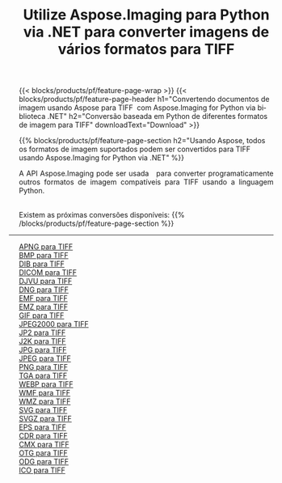 ﻿---
title: Utilize Aspose.Imaging para Python via .NET para converter imagens de vários formatos para TIFF 
weight: 3920
url: /pt/python-net/conversion/to/tiff 
lang: pt
langdirlevel: 2
locales: zh-hans,ja,it,ru,de,es,fr,nl,id,lt,pl,pt,vi,tr,ko,zh-hant,ar,hi,th,sv,cs,uk,he
description: Você pode usar Aspose.Imaging para Python via biblioteca .NET para converter de uma variedade de formatos para TIFF
---

{{< blocks/products/pf/feature-page-wrap >}}
{{< blocks/products/pf/feature-page-header h1="Convertendo documentos de imagem usando Aspose para TIFF  com Aspose.Imaging for Python via biblioteca .NET" h2="Conversão baseada em Python de diferentes formatos de imagem para TIFF" downloadText="Download" >}}


{{% blocks/products/pf/feature-page-section  h2="Usando Aspose, todos os formatos de imagem suportados podem ser convertidos para TIFF usando Aspose.Imaging for Python via .NET" %}}
<p align=justify>A API Aspose.Imaging pode ser usada   para converter programaticamente outros formatos de imagem compatíveis para TIFF usando a linguagem Python.</p>
<br/>
Existem as próximas conversões disponíveis:
{{% /blocks/products/pf/feature-page-section %}}
<div class="container-fluid productfamilypage bg-gray">
    <div class="convertypes bg-gray agp-content section">
        <div class="container">
		<hr style="margin-left:-20px;"/>
		<div class="row other-converters">
		    <div class='col-md-2 other-converter remove-lp remove-rp'><a href="/imaging/pt/python-net/conversion/apng-to-tiff" >APNG para TIFF</a></div>
<div class='col-md-2 other-converter remove-lp remove-rp'><a href="/imaging/pt/python-net/conversion/bmp-to-tiff" >BMP para TIFF</a></div>
<div class='col-md-2 other-converter remove-lp remove-rp'><a href="/imaging/pt/python-net/conversion/dib-to-tiff" >DIB para TIFF</a></div>
<div class='col-md-2 other-converter remove-lp remove-rp'><a href="/imaging/pt/python-net/conversion/dicom-to-tiff" >DICOM para TIFF</a></div>
<div class='col-md-2 other-converter remove-lp remove-rp'><a href="/imaging/pt/python-net/conversion/djvu-to-tiff" >DJVU para TIFF</a></div>
<div class='col-md-2 other-converter remove-lp remove-rp'><a href="/imaging/pt/python-net/conversion/dng-to-tiff" >DNG para TIFF</a></div>
<div class='col-md-2 other-converter remove-lp remove-rp'><a href="/imaging/pt/python-net/conversion/emf-to-tiff" >EMF para TIFF</a></div>
<div class='col-md-2 other-converter remove-lp remove-rp'><a href="/imaging/pt/python-net/conversion/emz-to-tiff" >EMZ para TIFF</a></div>
<div class='col-md-2 other-converter remove-lp remove-rp'><a href="/imaging/pt/python-net/conversion/gif-to-tiff" >GIF para TIFF</a></div>
<div class='col-md-2 other-converter remove-lp remove-rp'><a href="/imaging/pt/python-net/conversion/jpeg2000-to-tiff" >JPEG2000 para TIFF</a></div>
<div class='col-md-2 other-converter remove-lp remove-rp'><a href="/imaging/pt/python-net/conversion/jp2-to-tiff" >JP2 para TIFF</a></div>
<div class='col-md-2 other-converter remove-lp remove-rp'><a href="/imaging/pt/python-net/conversion/j2k-to-tiff" >J2K para TIFF</a></div>
<div class='col-md-2 other-converter remove-lp remove-rp'><a href="/imaging/pt/python-net/conversion/jpg-to-tiff" >JPG para TIFF</a></div>
<div class='col-md-2 other-converter remove-lp remove-rp'><a href="/imaging/pt/python-net/conversion/jpeg-to-tiff" >JPEG para TIFF</a></div>
<div class='col-md-2 other-converter remove-lp remove-rp'><a href="/imaging/pt/python-net/conversion/png-to-tiff" >PNG para TIFF</a></div>
<div class='col-md-2 other-converter remove-lp remove-rp'><a href="/imaging/pt/python-net/conversion/tga-to-tiff" >TGA para TIFF</a></div>
<div class='col-md-2 other-converter remove-lp remove-rp'><a href="/imaging/pt/python-net/conversion/webp-to-tiff" >WEBP para TIFF</a></div>
<div class='col-md-2 other-converter remove-lp remove-rp'><a href="/imaging/pt/python-net/conversion/wmf-to-tiff" >WMF para TIFF</a></div>
<div class='col-md-2 other-converter remove-lp remove-rp'><a href="/imaging/pt/python-net/conversion/wmz-to-tiff" >WMZ para TIFF</a></div>
<div class='col-md-2 other-converter remove-lp remove-rp'><a href="/imaging/pt/python-net/conversion/svg-to-tiff" >SVG para TIFF</a></div>
<div class='col-md-2 other-converter remove-lp remove-rp'><a href="/imaging/pt/python-net/conversion/svgz-to-tiff" >SVGZ para TIFF</a></div>
<div class='col-md-2 other-converter remove-lp remove-rp'><a href="/imaging/pt/python-net/conversion/eps-to-tiff" >EPS para TIFF</a></div>
<div class='col-md-2 other-converter remove-lp remove-rp'><a href="/imaging/pt/python-net/conversion/cdr-to-tiff" >CDR para TIFF</a></div>
<div class='col-md-2 other-converter remove-lp remove-rp'><a href="/imaging/pt/python-net/conversion/cmx-to-tiff" >CMX para TIFF</a></div>
<div class='col-md-2 other-converter remove-lp remove-rp'><a href="/imaging/pt/python-net/conversion/otg-to-tiff" >OTG para TIFF</a></div>
<div class='col-md-2 other-converter remove-lp remove-rp'><a href="/imaging/pt/python-net/conversion/odg-to-tiff" >ODG para TIFF</a></div>
<div class='col-md-2 other-converter remove-lp remove-rp'><a href="/imaging/pt/python-net/conversion/ico-to-tiff" >ICO para TIFF</a></div>
                </div>
        </div>
    </div>
</div>
<br/>


